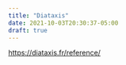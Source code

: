 ```yaml
---
title: "Diataxis"
date: 2021-10-03T20:30:37-05:00
draft: true
---
```


https://diataxis.fr/reference/
